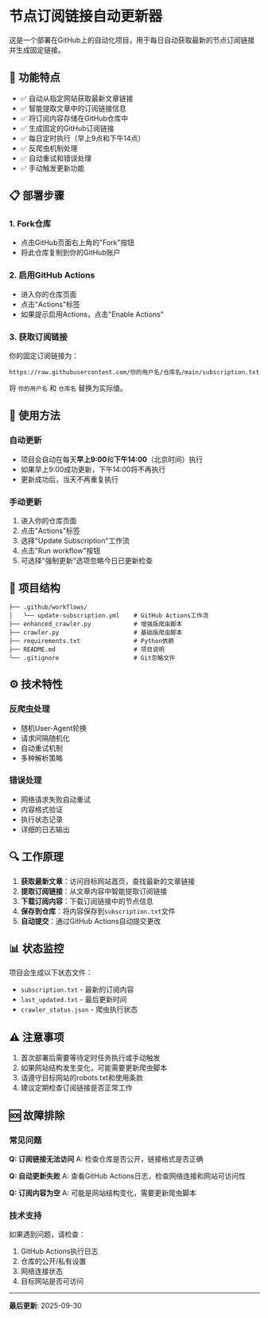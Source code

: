 # 节点订阅链接自动更新器

这是一个部署在GitHub上的自动化项目，用于每日自动获取最新的节点订阅链接并生成固定链接。

## 🚀 功能特点

- ✅ 自动从指定网站获取最新文章链接
- ✅ 智能提取文章中的订阅链接信息
- ✅ 将订阅内容存储在GitHub仓库中
- ✅ 生成固定的GitHub订阅链接
- ✅ 每日定时执行（早上9点和下午14点）
- ✅ 反爬虫机制处理
- ✅ 自动重试和错误处理
- ✅ 手动触发更新功能

## 📋 部署步骤

### 1. Fork仓库
- 点击GitHub页面右上角的"Fork"按钮
- 将此仓库复制到你的GitHub账户

### 2. 启用GitHub Actions
- 进入你的仓库页面
- 点击"Actions"标签
- 如果提示启用Actions，点击"Enable Actions"

### 3. 获取订阅链接
你的固定订阅链接为：
```
https://raw.githubusercontent.com/你的用户名/仓库名/main/subscription.txt
```

将 `你的用户名` 和 `仓库名` 替换为实际值。

## 🔧 使用方法

### 自动更新
- 项目会自动在每天**早上9:00**和**下午14:00**（北京时间）执行
- 如果早上9:00成功更新，下午14:00将不再执行
- 更新成功后，当天不再重复执行

### 手动更新
1. 进入你的仓库页面
2. 点击"Actions"标签
3. 选择"Update Subscription"工作流
4. 点击"Run workflow"按钮
5. 可选择"强制更新"选项忽略今日已更新检查

## 📁 项目结构

```
├── .github/workflows/
│   └── update-subscription.yml    # GitHub Actions工作流
├── enhanced_crawler.py            # 增强版爬虫脚本
├── crawler.py                     # 基础版爬虫脚本
├── requirements.txt               # Python依赖
├── README.md                      # 项目说明
└── .gitignore                     # Git忽略文件
```

## ⚙️ 技术特性

### 反爬虫处理
- 随机User-Agent轮换
- 请求间隔随机化
- 自动重试机制
- 多种解析策略

### 错误处理
- 网络请求失败自动重试
- 内容格式验证
- 执行状态记录
- 详细的日志输出

## 🔍 工作原理

1. **获取最新文章**：访问目标网站首页，查找最新的文章链接
2. **提取订阅链接**：从文章内容中智能提取订阅链接
3. **下载订阅内容**：下载订阅链接中的节点信息
4. **保存到仓库**：将内容保存到`subscription.txt`文件
5. **自动提交**：通过GitHub Actions自动提交更改

## 📊 状态监控

项目会生成以下状态文件：
- `subscription.txt` - 最新的订阅内容
- `last_updated.txt` - 最后更新时间
- `crawler_status.json` - 爬虫执行状态

## ⚠️ 注意事项

1. 首次部署后需要等待定时任务执行或手动触发
2. 如果网站结构发生变化，可能需要更新爬虫脚本
3. 请遵守目标网站的robots.txt和使用条款
4. 建议定期检查订阅链接是否正常工作

## 🆘 故障排除

### 常见问题

**Q: 订阅链接无法访问**
A: 检查仓库是否公开，链接格式是否正确

**Q: 自动更新失败**
A: 查看GitHub Actions日志，检查网络连接和网站可访问性

**Q: 订阅内容为空**
A: 可能是网站结构变化，需要更新爬虫脚本

### 技术支持
如果遇到问题，请检查：
1. GitHub Actions执行日志
2. 仓库的公开/私有设置
3. 网络连接状态
4. 目标网站是否可访问

---

**最后更新**: 2025-09-30

